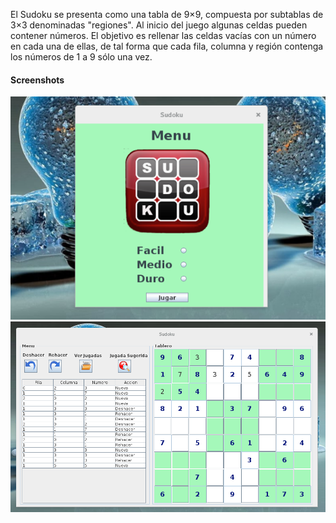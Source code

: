 El Sudoku se presenta como una tabla de 9×9, compuesta por subtablas de 3×3 denominadas "regiones". Al inicio del juego algunas celdas pueden contener números. El objetivo es rellenar las celdas vacías con un número en cada una de ellas, de tal forma que cada fila, columna y región contenga los números de 1 a 9 sólo una vez.

#### Screenshots

![Alt text](src/img/inicio.png "screenshot 1")
![Alt text](src/img/juego.png "screenshot 2")


